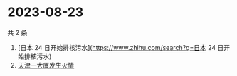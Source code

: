 # 2023-08-23

共 2 条

<!-- BEGIN ZHIHUSEARCH -->
<!-- 最后更新时间 Wed Aug 23 2023 04:07:00 GMT+0800 (China Standard Time) -->
1. [日本 24 日开始排核污水](https://www.zhihu.com/search?q=日本 24 日开始排核污水)
1. [天津一大厦发生火情](https://www.zhihu.com/search?q=天津一大厦发生火情)
<!-- END ZHIHUSEARCH -->
